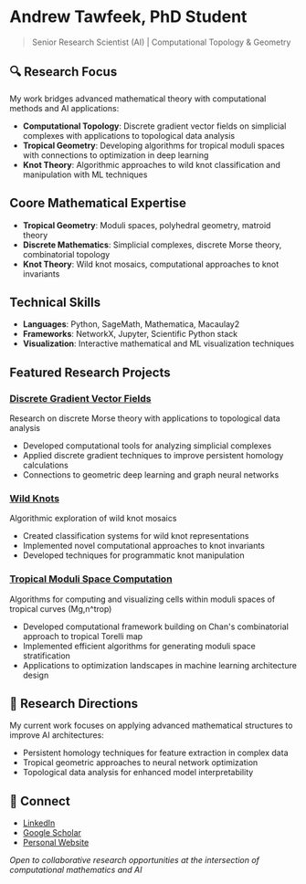 # Andrew Tawfeek, PhD Student

> Senior Research Scientist (AI) | Computational Topology & Geometry

## 🔍 Research Focus

My work bridges advanced mathematical theory with computational methods and AI applications:

- **Computational Topology**: Discrete gradient vector fields on simplicial complexes with applications to topological data analysis
- **Tropical Geometry**: Developing algorithms for tropical moduli spaces with connections to optimization in deep learning
- **Knot Theory**: Algorithmic approaches to wild knot classification and manipulation with ML techniques

## Coore Mathematical Expertise

- **Tropical Geometry**: Moduli spaces, polyhedral geometry, matroid theory
- **Discrete Mathematics**: Simplicial complexes, discrete Morse theory, combinatorial topology
- **Knot Theory**: Wild knot mosaics, computational approaches to knot invariants

## Technical Skills

- **Languages**: Python, SageMath, Mathematica, Macaulay2
- **Frameworks**: NetworkX, Jupyter, Scientific Python stack
- **Visualization**: Interactive mathematical and ML visualization techniques

## Featured Research Projects

### [Discrete Gradient Vector Fields](https://github.com/andrew-tawfeek/discrete-gradients)
Research on discrete Morse theory with applications to topological data analysis
- Developed computational tools for analyzing simplicial complexes
- Applied discrete gradient techniques to improve persistent homology calculations
- Connections to geometric deep learning and graph neural networks

### [Wild Knots](https://github.com/andrew-tawfeek/wild_knots)
Algorithmic exploration of wild knot mosaics
- Created classification systems for wild knot representations
- Implemented novel computational approaches to knot invariants
- Developed techniques for programmatic knot manipulation

### [Tropical Moduli Space Computation](https://github.com/andrew-tawfeek/tropicalmoduli)
Algorithms for computing and visualizing cells within moduli spaces of tropical curves (Mg,n^trop)
- Developed computational framework building on Chan's combinatorial approach to tropical Torelli map
- Implemented efficient algorithms for generating moduli space stratification
- Applications to optimization landscapes in machine learning architecture design

## 📝 Research Directions

My current work focuses on applying advanced mathematical structures to improve AI architectures:
- Persistent homology techniques for feature extraction in complex data
- Tropical geometric approaches to neural network optimization
- Topological data analysis for enhanced model interpretability

## 🔗 Connect

- [LinkedIn](https://www.linkedin.com/in/andrew-tawfeek/)
- [Google Scholar](https://scholar.google.com/citations?hl=en&user=Za4CG6sAAAAJ&view_op=list_works&authuser=1)
- [Personal Website](https://www.atawfeek.com)

*Open to collaborative research opportunities at the intersection of computational mathematics and AI*
